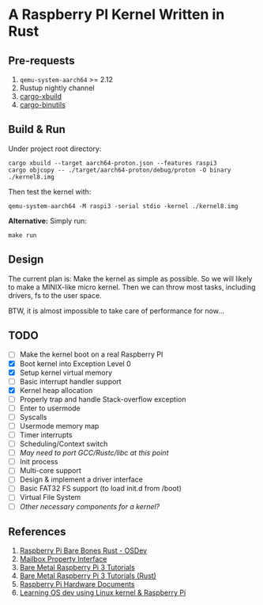 # A Raspberry PI Kernel Written in Rust

## Pre-requests

1. `qemu-system-aarch64` >= 2.12
2. Rustup nightly channel
3. [cargo-xbuild](https://github.com/rust-osdev/cargo-xbuild)
4. [cargo-binutils](https://github.com/rust-embedded/cargo-binutils)

## Build & Run

Under project root directory:

```
cargo xbuild --target aarch64-proton.json --features raspi3
cargo objcopy -- ./target/aarch64-proton/debug/proton -O binary ./kernel8.img
```

Then test the kernel with:

```
qemu-system-aarch64 -M raspi3 -serial stdio -kernel ./kernel8.img
```

**Alternative:** Simply run:

```
make run
```

## Design

The current plan is:
Make the kernel as simple as possible. So we will likely to make a MINIX-like
micro kernel. Then we can throw most tasks, including drivers, fs to the user
space.

BTW, it is almost impossible to take care of performance for now...

## TODO

- [ ] Make the kernel boot on a real Raspberry PI
- [x] Boot kernel into Exception Level 0
- [x] Setup kernel virtual memory
- [  ] Basic interrupt handler support
- [x] Kernel heap allocation
- [ ] Properly trap and handle Stack-overflow exception
- [ ] Enter to usermode
- [ ] Syscalls
- [ ] Usermode memory map
- [ ] Timer interrupts
- [ ] Scheduling/Context switch
- [ ] *May need to port GCC/Rustc/libc at this point*
- [ ] Init process
- [ ] Multi-core support
- [ ] Design & implement a driver interface
- [ ] Basic FAT32 FS support (to load init.d from /boot)
- [ ] Virtual File System
- [ ] *Other necessary components for a kernel?*

## References

1. [Raspberry Pi Bare Bones Rust - OSDev](https://wiki.osdev.org/Raspberry_Pi_Bare_Bones_Rust)
2. [Mailbox Property Interface](https://github.com/raspberrypi/firmware/wiki/Mailbox-property-interface)
3. [Bare Metal Raspberry Pi 3 Tutorials](https://github.com/bztsrc/raspi3-tutorial)
4. [Bare Metal Raspberry Pi 3 Tutorials (Rust)](https://github.com/rust-embedded/rust-raspi3-OS-tutorials)
5. [Raspberry Pi Hardware Documents](https://github.com/raspberrypi/documentation/tree/master/hardware/raspberrypi)
6. [Learning OS dev using Linux kernel & Raspberry Pi](https://github.com/s-matyukevich/raspberry-pi-os)
